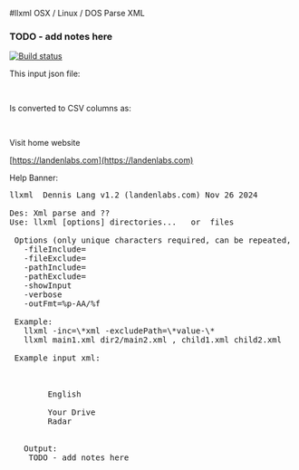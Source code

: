 #llxml
OSX / Linux / DOS  Parse XML

### TODO - add notes here

  [![Build status](https://travis-ci.org/landenlabs/llxml.svg?branch=master)](https://travis-ci.org/landenlabs/llxml)


This input json file:

<pre>

</pre>

Is converted to CSV columns as:
<pre>

</pre>

Visit home website

[https://landenlabs.com](https://landenlabs.com)


Help Banner:
<pre>
llxml  Dennis Lang v1.2 (landenlabs.com) Nov 26 2024

Des: Xml parse and ??
Use: llxml [options] directories...   or  files

 Options (only unique characters required, can be repeated, case ignored):
   -fileInclude=<filePattern>
   -fileExclude=<filePattern>
   -pathInclude=<pathPattern>
   -pathExclude=<pathPattern>
   -showInput
   -verbose
   -outFmt=%p-AA/%f

 Example:
   llxml -inc=\*xml -excludePath=\*value-\*
   llxml main1.xml dir2/main2.xml , child1.xml child2.xml

 Example input xml:
    <?xml version="1.0" encoding="utf-8"?>
    <!-- comment-->
    <resources>
        <string name="language" translatable="false">English</string>
        <!-- comment -->
        <string name="word1">Your Drive</string>
        <string name="word2">Radar</string>
    </resources>

   Output:
    TODO - add notes here
</pre>
